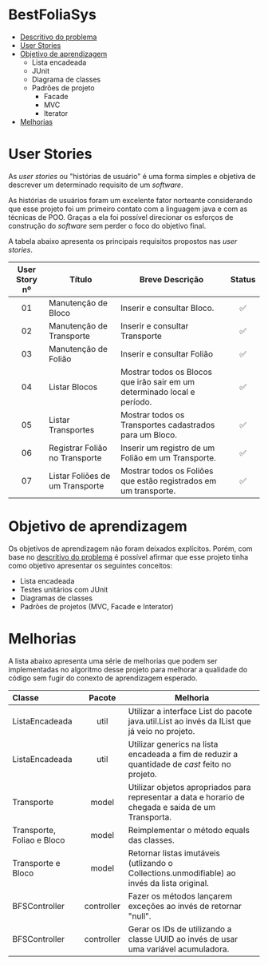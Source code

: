 # BestFoliaSys

- [Descritivo do problema](https://is.gd/problem_description)
- [User Stories](#user-stories)
- [Objetivo de aprendizagem](#objetivo-de-aprendizagem)
  - Lista encadeada
  - JUnit
  - Diagrama de classes
  - Padrões de projeto
    - Facade
    - MVC
    - Iterator
- [Melhorias](#melhorias)

# User Stories
As *user stories* ou "histórias de usuário" é uma forma simples e objetiva
de descrever um determinado requisito de um *software*. 

As histórias de usuários foram um excelente fator norteante considerando
que esse projeto foi um primeiro contato com a linguagem java e com as técnicas 
de POO. Graças a ela foi possível direcionar os esforços de construção do 
*software* sem perder o foco do objetivo final.

A tabela abaixo apresenta os principais requisitos propostos nas *user stories*.

| User Story nº | Título | Breve Descrição | Status | 
|:-------------:|--------|-----------------|:------:|
| 01 | Manutenção de Bloco | Inserir e consultar Bloco. | ✅ |
| 02 | Manutenção de Transporte | Inserir e consultar Transporte | ✅ |
| 03 | Manutenção de Folião | Inserir e consultar Folião | ✅ |
| 04 | Listar Blocos | Mostrar todos os Blocos que irão sair em um determinado local e período. | ✅  |
| 05 | Listar Transportes | Mostrar todos os Transportes cadastrados para um Bloco. | ✅ |
| 06 | Registrar Folião no Transporte | Inserir um registro de um Folião em um Transporte. | ✅ |
| 07 | Listar Foliões de um Transporte | Mostrar todos os Foliões que estão registrados em um transporte. | ✅ | 

# Objetivo de aprendizagem

Os objetivos de aprendizagem não foram deixados explícitos. Porém, com base no 
[descritivo do problema](https://is.gd/problem_description) é possível afirmar que 
esse projeto tinha como objetivo apresentar os seguintes conceitos: 
- Lista encadeada 
- Testes unitários com JUnit
- Diagramas de classes 
- Padrões de projetos (MVC, Facade e Interator)

# Melhorias

A lista abaixo apresenta uma série de melhorias que podem ser implementadas no 
algoritmo desse projeto para melhorar a qualidade do código sem fugir do conexto 
de aprendizagem esperado.

| Classe | Pacote | Melhoria |
|:------ | :----: | ---------|
| ListaEncadeada | util | Utilizar a interface List do pacote java.util.List ao invés da IList que já veio no projeto. |
| ListaEncadeada | util | Utilizar generics na lista encadeada a fim de reduzir a quantidade de *cast* feito no projeto. |
| Transporte | model | Utilizar objetos apropriados para representar a data e horario de chegada e saida de um Transporta. |
| Transporte, Foliao e Bloco | model | Reimplementar o método equals das classes. |
| Transporte e Bloco | model | Retornar listas imutáveis (utlizando o Collections.unmodifiable) ao invés da lista original. |
| BFSController | controller | Fazer os métodos lançarem exceções ao invés de retornar "null". |
| BFSController | controller | Gerar os IDs de utilizando a classe UUID ao invés de usar uma variável acumuladora. |
